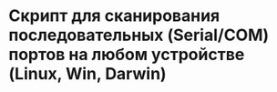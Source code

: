 # Скрипт для сканирования последовательных (Serial/COM) портов на любом устройстве (Linux, Win, Darwin)

